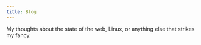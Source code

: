 ```yaml
---
title: Blog
---
```


My thoughts about the state of the web, Linux, or anything else that strikes my fancy.

